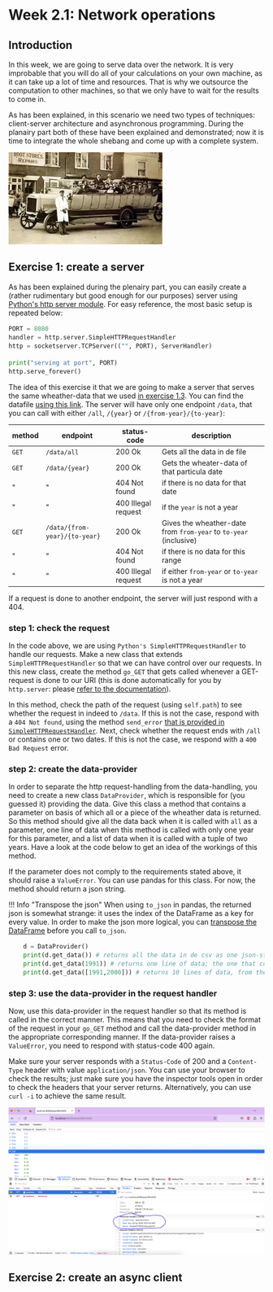 # Week 2.1: Network operations 

## Introduction
In this week, we are going to serve data over the network. It is very improbable that you will do all of your calculations on your own machine, as it can take up a lot of time and resources. That is why we outsource the computation to other machines, so that we only have to wait for the results to come in.

As has been explained, in this scenario we need two types of techniques: client-server architecture and asynchronous programming. During the planairy part both of these have been explained and demonstrated; now it is time to integrate the whole shebang and come up with a complete system.

![The whole shebang in a old charabanc...](imgs/charabanc.jpeg)

## Exercise 1: create a server

As has been explained during the plenairy part, you can easily create a (rather rudimentary but good enough for our purposes) server using [Python's http server module](https://docs.python.org/3/library/http.server.html). For easy reference, the most basic setup is repeated below:

```python
PORT = 8080
handler = http.server.SimpleHTTPRequestHandler
http = socketserver.TCPServer(("", PORT), ServerHandler)

print("serving at port", PORT)
http.serve_forever()
```

The idea of this exercise it that we are going to make a server that serves the same wheather-data that we used [in exercise 1.3](week1.3.md). You can find the datafile [using this link](files/dSST.csv). The server will have only one endpoint `/data`, that you can call with either `/all`, `/{year}` or `/{from-year}/{to-year}`:

method | endpoint | status-code | description
----|----|----|----
`GET` | `/data/all` | 200 Ok | Gets all the data in de file
`GET` | `/data/{year}` | 200 Ok | Gets the wheater-data of that particula date
" | " | 404 Not found | if there is no data for that date
" | " | 400 Illegal request | if the `year` is not a year
`GET` | `/data/{from-year}/{to-year}` | 200 Ok | Gives the wheather-date from `from-year` to `to-year` (inclusive)
" | " | 404 Not found | if there is no data for this range
" | " | 400 Illegal request | if either `from-year` or `to-year` is not a year

If a request is done to another endpoint, the server will just respond with a 404.


### step 1: check the request

In the code above, we are using `Python's SimpleHTTPRequestHandler` to handle our requests. Make a new class that extends `SimpleHTTPRequestHandler` so that we can have control over our requests. In this new class, create the method `go_GET` that gets called whenever a GET-request is done to our URI (this is done automatically for you by `http.server`: please [refer to the documentation](https://docs.python.org/3/library/http.server.html#http.server.SimpleHTTPRequestHandler.do_GET)). 

In this method, check the path of the request (using `self.path`) to see whether the request in indeed to `/data`. If this is not the case, respond with a `404 Not found`, using the method `send_error` [that is provided in `SimpleHTTPRequestHandler`](https://docs.python.org/3/library/http.server.html#http.server.BaseHTTPRequestHandler.send_error). Next, check whether the request ends with `/all` or contains one or two dates. If this is not the case, we respond with a `400 Bad Request` error.

### step 2: create the data-provider

In order to separate the http request-handling from the data-handling, you need to create a new class `DataProvider`, which is responsible for (you guessed it) providing the data. Give this class a method that contains a parameter on basis of which all or a piece of the wheather data is returned. So this method should give all the data back when it is called with `all` as a parameter, one line of data when this method is called with only one year for this parameter, and a list of data when it is called with a tuple of two years. Have a look at the code below to get an idea of the workings of this method.

If the parameter does not comply to the requirements stated above, it should raise a `ValueError`. You can use pandas for this class. For now, the method should return a json string.

!!! Info "Transpose the json"
    When using `to_json` in pandas, the returned json is somewhat strange: it uses the index of the DataFrame as a key for every value. In order to make the json more logical, you can [transpose the DataFrame](https://pandas.pydata.org/pandas-docs/stable/reference/api/pandas.DataFrame.transpose.html) before you call `to_json`.

```python
    d = DataProvider()
    print(d.get_data()) # returns all the data in de csv as one json-stream
    print(d.get_data(1991)) # returns one line of data; the one that corresponds to the year 1991 (line 113)
    print(d.get_data([1991,2000])) # returns 10 lines of data, from the year 1991 to 2000
```

### step 3: use the data-provider in the request handler

Now, use this data-provider in the request handler so that its method is called in the correct manner. This means that you need to check the format of the request in your `go_GET` method and call the data-provider method in the appropriate corresponding manner. If the data-provider raises a `ValueError`, you need to respond with status-code 400 again.

Make sure your server responds with a `Status-Code` of 200 and a `Content-Type` header with value `application/json`. You can use your browser to check the results; just make sure you have the inspector tools open in order to check the headers that your server returns. Alternatively, you can use `curl -i` to achieve the same result.

![A request to our server in FireFox](imgs/browser.png)

## Exercise 2: create an async client

